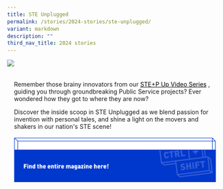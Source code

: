 ```yaml
---
title: STE Unplugged
permalink: /stories/2024-stories/ste-unplugged/
variant: markdown
description: ""
third_nav_title: 2024 stories
---
```

<style>

.mainContainer {
	margin: 16px;
	display: flex;
	position: relative;
	flex-direction: column;
	}
	
	.contentText{
		padding-bottom:32px;
	}
	
	.catBtn {
	border: 0;
	background-color: transparent;
	display: flex;
	flex-wrap: wrap;
	width: 100%;
	max-width: 800px;
	}
	
	.divWrapper {
	width: 100%;
	max-width: 786px;
	height: 100%;
	max-height: 124px;
	display: flex;
	flex-wrap: wrap;
	}
	
	.frontDiv {
	transition: 0.1s linear;
	height: auto;
	max-height: 124px;
	width: 100%;
	max-width: 786px;
	}
	
	.imgFront,
	.imgBack {
	height: 100%;
	width: 100%;
	}
	
	.backDiv {
	position: absolute;
	z-index: -1;
	left: 0px;
	bottom:20px;
	transition: 0.1s ease-in-out;
	width: 100%;
	max-width: 800px;
	height: auto;
	max-height: 135px;
	}
	
	.catBtn:active .frontDiv {
	transform: translate(14px, 14px);
	}
	
	.catBtn:active .backDiv {
	opacity: 0;
	}
	
	.desktopBtn {
	display: flex;
	}
	
	.mobileBtn {
	display: none;
	}
	
@media screen and (max-width:1407px) {

.frontDiv{

max-width: 758px;

}

}

@media screen and (max-width:1279px) {

.frontDiv{

max-width: 590px;

}

.backDiv{

bottom: 23px;

}

}

@media screen and (max-width:1023px) {

.frontDiv{

max-width: 786px;

}

.backDiv{

bottom: 22px;

}

}

  

@media screen and (max-width:880px) {

.frontDiv{

max-width: 89.5vw;

}

}

@media screen and (max-width:860px) {

.catBtn:active .frontDiv {

transform: translate(10px, 10px);

}

  

.frontDiv{

max-width: 89vw;

}

}

  

@media screen and (max-width:820px) {

.frontDiv{

max-width: 88.5vw;

}

}

  

@media screen and (max-width:790px) {

.frontDiv{

max-width: 88vw;

}

}
	
	@media screen and (max-width:760px) {

.frontDiv{

max-width: 87.8vw;

}

}

  

@media screen and (max-width:700px) {

.frontDiv{

max-width: 87vw;

}

}

@media screen and (max-width:500px) {

.divWrapper{

max-width: 410px;

}

.desktopBtn {

display: none;

}

.mobileBtn {

display: flex;

}

  

.frontDiv{

max-width: calc(88vw - 32px);

max-height: 100px;

}

  

.imgFront{

object-fit: cover;

}

  

.imgBack{

max-height: 110px;

}

}

  

@media screen and (max-width:480px) {

.frontDiv{

max-width: calc(88vw - 32px)

}

}

@media screen and (max-width:450px) {

.frontDiv{

max-width: calc(87.5vw - 32px)

}

}  

@media screen and (max-width:414px) {

.frontDiv{

max-width: calc(86vw - 32px)

}

}

  

@media screen and (max-width:380px) {

.frontDiv{

max-width: calc(85.5vw - 32px)

}

  

.backDiv{

bottom: 17px;

}

}

  

@media screen and (max-width:370px) {

.frontDiv{

max-width: calc(85vw - 32px)

}

}

a[target="_blank"]:after{

display:none;

}


a.storiesLink{

color:black!important;

}
</style>
![](/images/stories/2024%20Stories%20%20%20STE%20Unplugged/CtrlShift_Editorial_Theme1_CoverImage_Website.jpg)

<div class="mainContainer">
	<div class="contentText">
		<p>Remember those brainy innovators from our <a class="storiesLink" target="_blank" href="https://www.ctrlshift.gov.sg/explore/video-series/">STE+P Up Video Series</a> , guiding you through groundbreaking Public Service projects? Ever wondered how they got to where they are now?</p>
		<p>Discover the inside scoop in STE Unplugged as we blend passion for invention with personal tales, and shine a light on the movers and shakers in our nation's STE scene!</p>
	</div>
	<a target="_blank" href="https://go.gov.sg/ctrlshift-ed-steunplugged-desktop" class="catBtn desktopBtn">
		<div class="divWrapper">
			<div class="frontDiv">
				<img src="/images/Editorial%20Template/CTA_Btn_X2.png" class="imgFront">
			</div>
			<div class="backDiv">
				<img src="/images/Editorial%20Template/CTA_Vector.png" class="imgBack">
			</div>
		</div>
	</a>
	<a target="_blank" href="https://go.gov.sg/ctrlshift-ed-steunplugged-mobile" class="catBtn mobileBtn">
		<div class="divWrapper">
			<div class="frontDiv">
				<img src="/images/Editorial%20Template/cta_btn_mobile_x2.png" class="imgFront">
			</div>
			<div class="backDiv">
				<img src="/images/Editorial%20Template/cta_vector_mobile_x2.png" class="imgBack">
			</div>
		</div>
	</a>
</div>